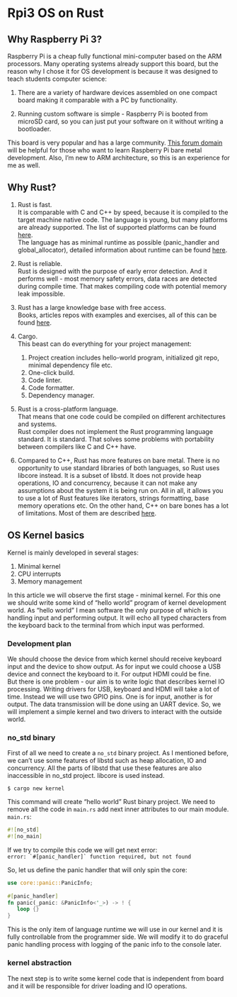 # Rpi3 OS on Rust

## Why Raspberry Pi 3?
Raspberry Pi is a cheap fully functional mini-computer based on the ARM processors. Many operating systems already support this board, but the reason why I chose it for OS development is because it was designed to teach students computer science:

1. There are a variety of hardware devices assembled on one compact board making it comparable with a PC by functionality.

2. Running custom software is simple - Raspberry Pi is booted from microSD card, so you can just put your software on it without writing a bootloader.

This board is very popular and has a large community. [This forum domain](https://www.raspberrypi.org/forums/viewforum.php?f=72) will be helpful for those who want to learn Raspberry Pi bare metal development. 
Also, I’m new to ARM architecture, so this is an experience for me as well.

## Why Rust?
1. Rust is fast.<br/>
It is comparable with C and C++ by speed, because it is compiled to the target machine native code. The language is young, but many platforms are already supported. The list of supported platforms can be found [here](https://forge.rust-lang.org/release/platform-support.html). <br/>
The language has as minimal runtime as possible (panic_handler and global_allocator), detailed information about runtime can be found [here](https://doc.rust-lang.org/reference/runtime.html).

2. Rust is reliable.<br/>
Rust is designed with the purpose of early error detection. And it performs well - most memory safety errors, data races are detected during compile time. That makes compiling code with potential memory leak impossible.

3. Rust has a large knowledge base with free access. <br/>
Books, articles repos with examples and exercises, all of this can be found [here](https://www.rust-lang.org/learn).

4. Cargo. <br/>
This beast can do everything for your project management: 
    1. Project creation includes hello-world program, initialized git repo, minimal dependency file etc.
    2. One-click build.
    3. Code linter. 
    4. Code formatter.
    5. Dependency manager.

5. Rust is a cross-platform language. <br/>
That means that one code could be compiled on different architectures and systems.  <br/>
Rust compiler does not implement the Rust programming language standard. It is standard. That solves some problems with portability between compilers like C and C++ have.

6. Compared to C++, Rust has more features on bare metal. 
There is no opportunity to use standard libraries of both languages, so Rust uses libcore instead. It is a subset of libstd. It does not provide heap operations, IO and concurrency, because it can not make any assumptions about the system it is being run on. All in all, it allows you to use a lot of Rust features like iterators, strings formatting, base memory operations etc. On the other hand, C++ on bare bones has a lot of limitations. Most of them are described [here](https://wiki.osdev.org/C_PlusPlus).

## OS Kernel basics
Kernel is mainly developed in several stages:
1. Minimal kernel
2. CPU interrupts 
3. Memory management

In this article we will observe the first stage - minimal kernel. For this one we should write some kind of “hello world” program of kernel development world. As “hello world” I mean software the only purpose of which is handling input and performing output. It will echo all typed characters from the keyboard back to the terminal from which input was performed. 
### Development plan
We should choose the device from which kernel should receive keyboard input and the device to show output. As for input we could choose a USB device and connect the keyboard to it. For output HDMI could be fine.<br/>
But there is one problem - our aim is to write logic that describes kernel IO processing. Writing drivers for USB, keyboard and HDMI will take a lot of time. Instead we will use two GPIO pins. One is for input, another is for output. The data transmission will be done using an UART device. So, we will implement a simple kernel and two drivers to interact with the outside world.

### no_std binary
First of all we need to create a `no_std` binary project. As I mentioned before, we can’t use some features of libstd such as heap allocation, IO and concurrency. All the parts of libstd that use these features are also inaccessible in no_std project. libcore is used instead.

`$ cargo new kernel`

This command will create “hello world” Rust binary project. We need to remove all the code in `main.rs` add next inner attributes to our main module. `main.rs`:
```Rust
#![no_std]
#![no_main]
```
If we try to compile this code we will get next error:<br/>
```error: `#[panic_handler]` function required, but not found```

So, let us define the panic handler that will only spin the core:
```Rust
use core::panic::PanicInfo;
 
#[panic_handler]
fn panic(_panic: &PanicInfo<'_>) -> ! {
   loop {}
}
```
This is the only item of language runtime we will use in our kernel and it is fully controllable from the programmer side. We will modify it to do graceful panic handling process with logging of the panic info to the console later.

### kernel abstraction

The next step is to write some kernel code that is independent from board and it will be responsible for driver loading and IO operations. 
